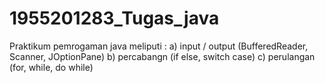 # 1955201283_Tugas_java
 Praktikum pemrogaman java meliputi : a) input / output (BufferedReader, Scanner, JOptionPane) b) percabangn (if else, switch case) c) perulangan (for, while, do while)
